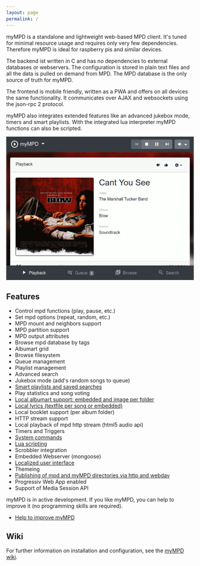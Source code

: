 ```yaml
---
layout: page
permalink: /
---
```


myMPD is a standalone and lightweight web-based MPD client. It's tuned for minimal resource usage and requires only very few dependencies. Therefore myMPD is ideal for raspberry pis and similar devices.

The backend ist written in C and has no dependencies to external databases or webservers. The configuration is stored in plain text files and all the data is pulled on demand from MPD. The MPD database is the only source of truth for myMPD.

The frontend is mobile friendly, written as a PWA and offers on all devices the same functionality. It communicates over AJAX and websockets using the json-rpc 2 protocol.

myMPD also integrates extended features like an advanced jukebox mode, timers and smart playlists. With the integrated lua interpreter myMPD functions can also be scripted.

![image](/assets/myMDPv6.0.0.gif)

## Features
- Control mpd functions (play, pause, etc.)
- Set mpd options (repeat, random, etc.)
- MPD mount and neighbors support
- MPD partition support
- MPD output attributes
- Browse mpd database by tags
- Albumart grid
- Browse filesystem
- Queue management
- Playlist management
- Advanced search
- Jukebox mode (add's random songs to queue)
- [Smart playlists and saved searches](https://github.com/jcorporation/myMPD/wiki/Smart-playlists)
- Play statistics and song voting
- [Local albumart support: embedded and image per folder](https://github.com/jcorporation/myMPD/wiki/Albumart)
- [Local lyrics (textfile per song or embedded)](https://github.com/jcorporation/myMPD/wiki/Lyrics)
- Local booklet support (per album folder)
- HTTP stream support
- Local playback of mpd http stream (html5 audio api)
- Timers and Triggers
- [System commands](https://github.com/jcorporation/myMPD/wiki/System-Commands)
- [Lua scripting](https://github.com/jcorporation/myMPD/wiki/Scripting)
- Scrobbler integration
- Embedded Webserver (mongoose)
- [Localized user interface](https://github.com/jcorporation/myMPD/wiki/Translating)
- Themeing
- [Publishing of mpd and myMPD directories via http and webdav](https://github.com/jcorporation/myMPD/wiki/Publishing-directories)
- Progressiv Web App enabled
- Support of Media Session API


myMPD is in active development. If you like myMPD, you can help to improve it (no programming skills are required).
- [Help to improve myMPD](https://github.com/jcorporation/myMPD/issues/167)

Wiki
----
For further information on installation and configuration, see the [myMPD wiki](https://github.com/jcorporation/myMPD/wiki).
